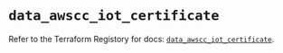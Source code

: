 # `data_awscc_iot_certificate`

Refer to the Terraform Registory for docs: [`data_awscc_iot_certificate`](https://registry.terraform.io/providers/hashicorp/awscc/0.70.0/docs/data-sources/iot_certificate).

